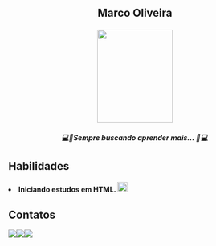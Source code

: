 
<h2 p align="center">
Marco Oliveira
 <p align="center">
<img src="https://cdn.discordapp.com/attachments/435514046192812045/1064720779817779200/1673919597333.jpg" width="150" height="185">

<h5 p align="center">
 💻🚀Sempre buscando aprender mais... 🚀💻 
  

## Habilidades
<h4 p align="left">
<li>Iniciando estudos em HTML.
<img src="https://cdn.jsdelivr.net/gh/devicons/devicon/icons/html5/html5-plain-wordmark.svg" width="20">

## Contatos
<a href="https://wa.me/5513996062520" width="80"><img src="https://img.shields.io/badge/WhatsApp-25D366?style=for-the-badge&logo=whatsapp&logoColor=white"><a href="https://www.linkedin.com/mwlite/in/marco-oliveira-a18829260"><img src="https://img.shields.io/badge/LinkedIn-0077B5?style=for-the-badge&logo=linkedin&logoColor=white"><a href="mailto:omarcooliveira.12@gmail.com"><img src="https://img.shields.io/badge/Gmail-D14836?style=for-the-badge&logo=gmail&logoColor=white">
